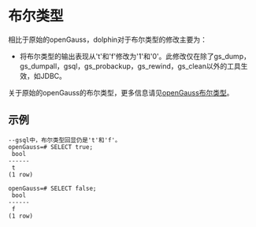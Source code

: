 # 布尔类型

相比于原始的openGauss，dolphin对于布尔类型的修改主要为：

- 将布尔类型的输出表现从't'和'f'修改为'1'和'0'。此修改仅在除了gs_dump，gs_dumpall，gsql，gs_probackup，gs_rewind，gs_clean以外的工具生效，如JDBC。

关于原始的openGauss的布尔类型，更多信息请见[openGauss布尔类型](../SQLReference/布尔类型.md)。

## 示例<a name="zh-cn_topic_0283137359_zh-cn_topic_0237121929_zh-cn_topic_0059777457_s2cf0ef56c49a4e58b4a2e5507196b56f"></a>

```
--gsql中，布尔类型回显仍是't'和'f'。
openGauss=# SELECT true;
 bool
------
 t
(1 row)

openGauss=# SELECT false;
 bool
------
 f
(1 row)
```


